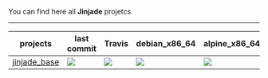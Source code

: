 You can find here all **Jinjade** projetcs

---
 projects  |  last commit | Travis | debian_x86_64 | alpine_x86_64 | debian_armhf | alpine_armhf
 ------------  |  ------------ | ------------ | ------------ | ------------ | ------------ | ------------
[jinjade_base](https://github.com/cretinon/jinjade_base) | ![](https://img.shields.io/github/last-commit/cretinon/jinjade_base.svg) | ![](https://travis-ci.org/cretinon/jinjade_base.svg?branch=master) | ![](https://images.microbadger.com/badges/image/cretinon/jinjade_base:debian_x86_64.svg)  | ![](https://images.microbadger.com/badges/image/cretinon/jinjade_base:alpine_x86_64.svg) |  ![](https://images.microbadger.com/badges/image/cretinon/jinjade_base:debian_armhf.svg) | ![](https://images.microbadger.com/badges/image/cretinon/jinjade_base:alpine_armhf.svg)



